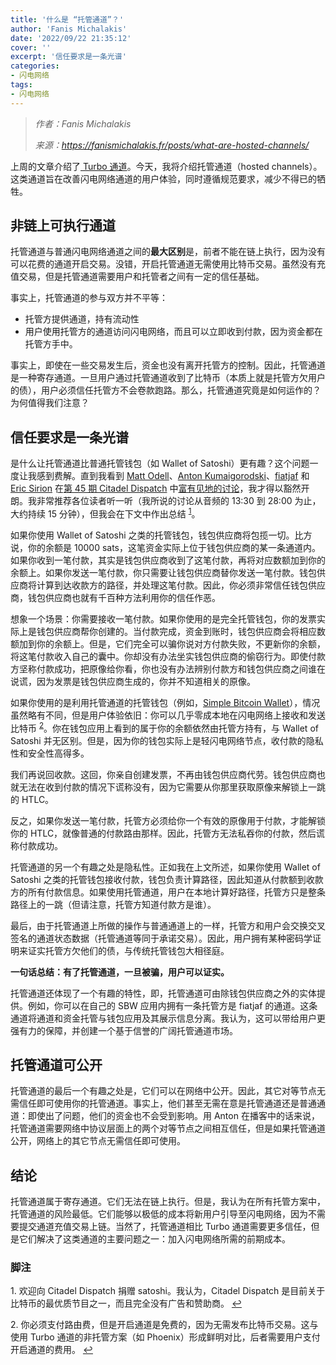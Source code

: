```yaml
---
title: '什么是 “托管通道”？'
author: 'Fanis Michalakis'
date: '2022/09/22 21:35:12'
cover: ''
excerpt: '信任要求是一条光谱'
categories:
- 闪电网络
tags:
- 闪电网络
---
```



> *作者：Fanis Michalakis*
> 
> *来源：<https://fanismichalakis.fr/posts/what-are-hosted-channels/>*



上周的文章介绍了[ Turbo 通道](https://fanismichalakis.fr/posts/turbo-channels/)。今天，我将介绍托管通道（hosted channels）。这类通道旨在改善闪电网络通道的用户体验，同时遵循规范要求，减少不得已的牺牲。

## 非链上可执行通道

托管通道与普通闪电网络通道之间的**最大区别**是，前者不能在链上执行，因为没有可以花费的通道开启交易。没错，开启托管通道无需使用比特币交易。虽然没有充值交易，但是托管通道需要用户和托管者之间有一定的信任基础。

事实上，托管通道的参与双方并不平等：

- 托管方提供通道，持有流动性
- 用户使用托管方的通道访问闪电网络，而且可以立即收到付款，因为资金都在托管方手中。

事实上，即使在一些交易发生后，资金也没有离开托管方的控制。因此，托管通道是一种寄存通道。一旦用户通过托管通道收到了比特币（本质上就是托管方欠用户的债），用户必须信任托管方不会卷款跑路。那么，托管通道究竟是如何运作的？为何值得我们注意？

## 信任要求是一条光谱

是什么让托管通道比普通托管钱包（如 Wallet of Satoshi）更有趣？这个问题一度让我感到费解。直到我看到 [Matt Odell](https://twitter.com/ODELL)、[Anton Kumaigorodski](https://twitter.com/akumaigorodski)、[fiatjaf](https://twitter.com/fiatjaf) 和 [Eric Sirion](https://twitter.com/ericsirion) 在[第 45 期 Citadel Dispatch](https://citadeldispatch.com/cd45/) 中[富有见地的讨论](https://bitcointv.com/w/uTtKtUmfWZ7mZDztVXVRWv?start=13m34s)，我才得以豁然开朗。我非常推荐各位读者听一听（我所说的讨论从音频的 13:30 到 28:00 为止，大约持续 15 分钟），但我会在下文中作出总结 <sup><a href="#note1" id="jump-1">1</a></sup>。

如果你使用 Wallet of Satoshi 之类的托管钱包，钱包供应商将包揽一切。比方说，你的余额是 10000 sats，这笔资金实际上位于钱包供应商的某一条通道内。如果你收到一笔付款，其实是钱包供应商收到了这笔付款，再将对应数额加到你的余额上。如果你发送一笔付款，你只需要让钱包供应商替你发送一笔付款。钱包供应商将计算到达收款方的路径，并处理这笔付款。因此，你必须非常信任钱包供应商，钱包供应商也就有千百种方法利用你的信任作恶。

想象一个场景：你需要接收一笔付款。如果你使用的是完全托管钱包，你的发票实际上是钱包供应商帮你创建的。当付款完成，资金到账时，钱包供应商会将相应数额加到你的余额上。但是，它们完全可以骗你说对方付款失败，不更新你的余额，将这笔付款收入自己的囊中。你却没有办法坐实钱包供应商的偷窃行为。即使付款方坚称付款成功，把原像给你看，你也没有办法辨别付款方和钱包供应商之间谁在说谎，因为发票是钱包供应商生成的，你并不知道相关的原像。

如果你使用的是利用托管通道的托管钱包（例如，[Simple Bitcoin Wallet](https://sbw.app/)），情况虽然略有不同，但是用户体验依旧：你可以几乎零成本地在闪电网络上接收和发送比特币 <sup><a href="#note2" id="jump-2">2</a></sup>。你在钱包应用上看到的属于你的余额依然由托管方持有，与 Wallet of Satoshi 并无区别。但是，因为你的钱包实际上是轻闪电网络节点，收付款的隐私性和安全性高得多。

我们再说回收款。这回，你亲自创建发票，不再由钱包供应商代劳。钱包供应商也就无法在收到付款的情况下谎称没有，因为它需要从你那里获取原像来解锁上一跳的 HTLC。

反之，如果你发送一笔付款，托管方必须给你一个有效的原像用于付款，才能解锁你的 HTLC，就像普通的付款路由那样。因此，托管方无法私吞你的付款，然后谎称付款成功。

托管通道的另一个有趣之处是隐私性。正如我在上文所述，如果你使用 Wallet of Satoshi 之类的托管钱包接收付款，钱包负责计算路径，因此知道从付款额到收款方的所有付款信息。如果使用托管通道，用户在本地计算好路径，托管方只是整条路径上的一跳（但请注意，托管方知道付款方是谁）。

最后，由于托管通道上所做的操作与普通通道上的一样，托管方和用户会交换交叉签名的通道状态数据（托管通道等同于承诺交易）。因此，用户拥有某种密码学证明来证实托管方欠他们的债，与传统托管钱包大相径庭。

**一句话总结：有了托管通道，一旦被骗，用户可以证实。**

托管通道还体现了一个有趣的特性，即，托管通道可由除钱包供应商之外的实体提供。例如，你可以在自己的 SBW 应用内拥有一条托管方是 fiatjaf 的通道。这条通道将通道和资金托管与钱包应用及其展示信息分离。我认为，这可以带给用户更强有力的保障，并创建一个基于信誉的广阔托管通道市场。

## 托管通道可公开

托管通道的最后一个有趣之处是，它们可以在网络中公开。因此，其它对等节点无需信任即可使用你的托管通道。事实上，他们甚至无需在意是托管通道还是普通通道：即使出了问题，他们的资金也不会受到影响。用 Anton 在播客中的话来说，托管通道需要网络中协议层面上的两个对等节点之间相互信任，但是如果托管通道公开，网络上的其它节点无需信任即可使用。

## 结论

托管通道属于寄存通道。它们无法在链上执行。但是，我认为在所有托管方案中，托管通道的风险最低。它们能够以极低的成本将新用户引导至闪电网络，因为不需要提交通道充值交易上链。当然了，托管通道相比 Turbo 通道需要更多信任，但是它们解决了这类通道的主要问题之一：加入闪电网络所需的前期成本。

### 脚注

1.<a id="note1"> </a>欢迎向 Citadel Dispatch 捐赠 satoshi。我认为，Citadel Dispatch 是目前关于比特币的最优质节目之一，而且完全没有广告和赞助商。 <a href="#jump-1">↩</a>

2.<a id="note2"> </a>你必须支付路由费，但是开启通道是免费的，因为无需发布比特币交易。这与使用 Turbo 通道的非托管方案（如 Phoenix）形成鲜明对比，后者需要用户支付开启通道的费用。 <a href="#jump-2">↩</a>